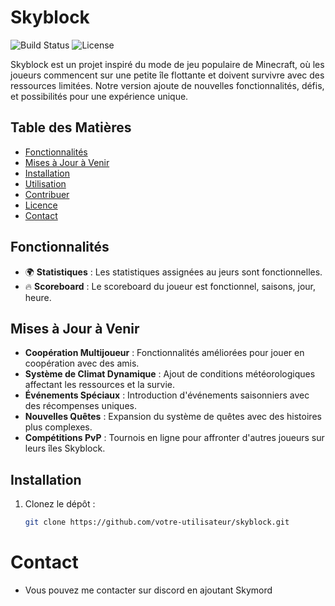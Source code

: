 # Skyblock

![Build Status](https://img.shields.io/badge/build-passing-brightgreen)
![License](https://img.shields.io/badge/license-MIT-blue.svg)

Skyblock est un projet inspiré du mode de jeu populaire de Minecraft, où les joueurs commencent sur une petite île flottante et doivent survivre avec des ressources limitées. Notre version ajoute de nouvelles fonctionnalités, défis, et possibilités pour une expérience unique.

## Table des Matières

- [Fonctionnalités](#fonctionnalités)
- [Mises à Jour à Venir](#mises-à-jour-à-venir)
- [Installation](#installation)
- [Utilisation](#utilisation)
- [Contribuer](#contribuer)
- [Licence](#licence)
- [Contact](#contact)

## Fonctionnalités

- 🌍 **Statistiques** : Les statistiques assignées au jeurs sont fonctionnelles.
- 🔥 **Scoreboard** : Le scoreboard du joueur est fonctionnel, saisons, jour, heure.


## Mises à Jour à Venir

- **Coopération Multijoueur** : Fonctionnalités améliorées pour jouer en coopération avec des amis.
- **Système de Climat Dynamique** : Ajout de conditions météorologiques affectant les ressources et la survie.
- **Événements Spéciaux** : Introduction d'événements saisonniers avec des récompenses uniques.
- **Nouvelles Quêtes** : Expansion du système de quêtes avec des histoires plus complexes.
- **Compétitions PvP** : Tournois en ligne pour affronter d'autres joueurs sur leurs îles Skyblock.

## Installation

1. Clonez le dépôt :
   ```bash
   git clone https://github.com/votre-utilisateur/skyblock.git


# Contact
- Vous pouvez me contacter sur discord en ajoutant Skymord
